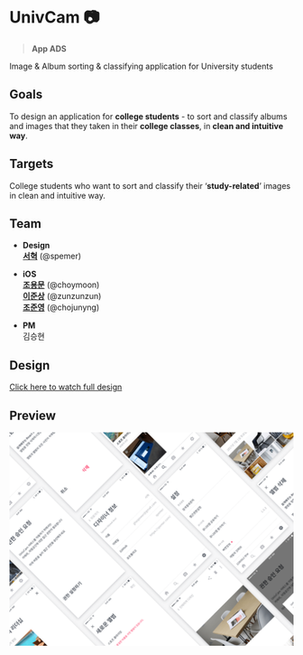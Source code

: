 

# UnivCam 📷

> **App ADS**
>
Image & Album sorting & classifying application for University students

## Goals

To design an application for **college students** - to sort and classify albums and images that they taken in their **college classes**, in **clean and intuitive way**.

## Targets

College students who want to sort and classify their ‘**study-related**’ images in clean and intuitive way.

## Team

- **Design**
<a href="https://github.com/spemer" target="_blank" title="GitHub"><br/>**서혁**</a> (@spemer)

- **iOS**
<a href="https://github.com/choymoon" target="_blank" title="GitHub"><br/>**조용문**</a> (@choymoon)
<a href="https://github.com/zunzunzun" target="_blank" title="GitHub"><br/>**이준상**</a> (@zunzunzun)
<a href="https://github.com/chojunyng" target="_blank" title="GitHub"><br/>**조준영**</a> (@chojunyng)

- **PM** <br/>
김승현

## Design
<a href="https://spemer.com/portfolio/album-image-sort-application-univcam.html" target="_blank" title="spemer.com">Click here to watch full design</a>

## Preview
![UnivCam](dribbble.png)